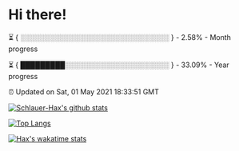 # Hi there!

⏳ { ░░░░░░░░░░░░░░░░░░░░░░░░░░░░░░ } - 2.58% - Month progress

⏳ { █████████░░░░░░░░░░░░░░░░░░░░░ } - 33.09% - Year progress

⏰ Updated on Sat, 01 May 2021 18:33:51 GMT


[![Schlauer-Hax's github stats](https://github-readme-stats.vercel.app/api?username=Schlauer-Hax&show_icons=true&theme=dark&count_private=true)](https://github.com/Schlauer-Hax)


[![Top Langs](https://github-readme-stats.vercel.app/api/top-langs/?username=Schlauer-Hax&layout=compact&theme=dark)](https://github.com/Schlauer-Hax?tab=repositories)


[![Hax's wakatime stats](https://github-readme-stats.vercel.app/api/wakatime?username=Hax&theme=dark)](https://wakatime.com/@Hax)

